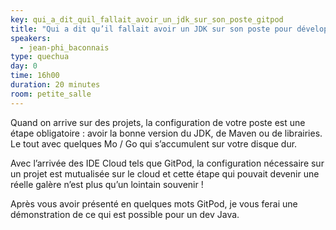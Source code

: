 ```yaml
---
key: qui_a_dit_quil_fallait_avoir_un_jdk_sur_son_poste_gitpod
title: "Qui a dit qu’il fallait avoir un JDK sur son poste pour développer une application Java ? Prenez votre IDE Cloud GitPod et le tour est joué 💪"
speakers:
  - jean-phi_baconnais
type: quechua
day: 0
time: 16h00
duration: 20 minutes
room: petite_salle
---
```


Quand on arrive sur des projets, la configuration de votre poste est une étape obligatoire : avoir la bonne version du JDK, de Maven ou de librairies. Le tout avec quelques Mo / Go qui s’accumulent sur votre disque dur.

Avec l’arrivée des IDE Cloud tels que GitPod, la configuration nécessaire sur un projet est mutualisée sur le cloud et cette étape qui pouvait devenir une réelle galère n’est plus qu’un lointain souvenir !

Après vous avoir présenté en quelques mots GitPod, je vous ferai une démonstration de ce qui est possible pour un dev Java.